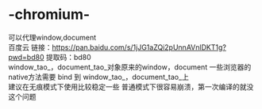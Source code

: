 # -chromium-
可以代理window,document  
百度云 链接：https://pan.baidu.com/s/1jJG1aZQi2pUnnAVnlDKT1g?pwd=bd80 提取码：bd80  
window_tao_，document_tao_对象原来的window，document 
一些浏览器的native方法需要 bind 到 window_tao_，document_tao_上  
建议在无痕模式下使用比较稳定一些 普通模式下很容易崩溃，第一次编译的就没这个问题
